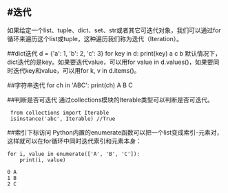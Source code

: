 #迭代
---------------
如果给定一个list、tuple、dict、set、str或者其它可迭代对象，我们可以通过for循环来遍历这个list或tuple，这种遍历我们称为迭代（Iteration）。

##dict迭代
    d = {'a': 1, 'b': 2, 'c': 3}
    for key in d:
        print(key)
    a
    c
    b
默认情况下，dict迭代的是key。如果要迭代value，可以用for value in d.values()，如果要同时迭代key和value，可以用for k, v in d.items()。

##字符串迭代
    for ch in 'ABC':
        print(ch)
    A
    B
    C

##判断是否可迭代
通过collections模块的Iterable类型可以判断是否可迭代。
    
     from collections import Iterable
     isinstance('abc', Iterable) //True

##索引下标访问
Python内置的enumerate函数可以把一个list变成索引-元素对，这样就可以在for循环中同时迭代索引和元素本身：
    
    for i, value in enumerate(['A', 'B', 'C']):
        print(i, value)

    0 A
    1 B
    2 C
